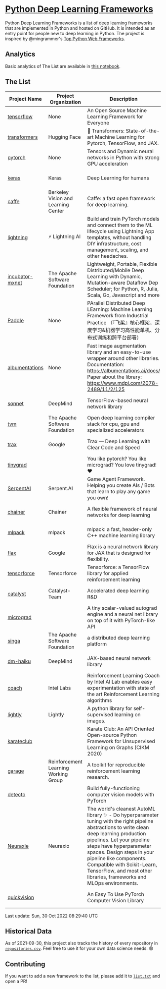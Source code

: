 # [Python Deep Learning Frameworks](https://www.github.com/shimst3r/python-deep-learning-frameworks)

Python Deep Learning Frameworks is a list of deep learning frameworks that are implemented in Python and hosted on GitHub. It is intended as an entry point for people new to deep learning in Python. The project is inspired by @mingrammer's [Top Python Web Frameworks](https://github.com/mingrammer/python-web-framework-stars).

## Analytics

Basic analytics of The List are available in [this notebook](./notebooks/development_over_time.ipynb).

## The List

| Project Name | Project Organization | Description | Stars | Forks | Open Issues | Last Commit |
| ------------ | -------------------- | ----------- | ----: | ----: | ----------: | ----------- |
| [tensorflow](https://tensorflow.org) | None | An Open Source Machine Learning Framework for Everyone | 168736 | 87384 | 2390 | 0 day(s) ago |
| [transformers](https://huggingface.co/transformers) | Hugging Face | 🤗 Transformers: State-of-the-art Machine Learning for Pytorch, TensorFlow, and JAX. | 73217 | 16716 | 556 | 0 day(s) ago |
| [pytorch](https://pytorch.org) | None | Tensors and Dynamic neural networks in Python with strong GPU acceleration | 59927 | 16711 | 10526 | 0 day(s) ago |
| [keras](http://keras.io/) | Keras | Deep Learning for humans | 56489 | 19188 | 329 | 0 day(s) ago |
| [caffe](http://caffe.berkeleyvision.org/) | Berkeley Vision and Learning Center | Caffe: a fast open framework for deep learning. | 32941 | 18991 | 1182 | 1 day(s) ago |
| [lightning](https://lightning.ai) | ⚡️ Lightning AI  | Build and train PyTorch models and connect them to the ML lifecycle using Lightning App templates, without handling DIY infrastructure, cost management, scaling, and other headaches. | 20460 | 2623 | 666 | 0 day(s) ago |
| [incubator-mxnet](https://mxnet.apache.org) | The Apache Software Foundation | Lightweight, Portable, Flexible Distributed/Mobile Deep Learning with Dynamic, Mutation-aware Dataflow Dep Scheduler; for Python, R, Julia, Scala, Go, Javascript and more | 20131 | 6878 | 1984 | 2 day(s) ago |
| [Paddle](http://www.paddlepaddle.org/) | None | PArallel Distributed Deep LEarning: Machine Learning Framework from Industrial Practice （『飞桨』核心框架，深度学习&机器学习高性能单机、分布式训练和跨平台部署） | 19081 | 4752 | 2910 | 0 day(s) ago |
| [albumentations](https://albumentations.ai) | None | Fast image augmentation library and an easy-to-use wrapper around other libraries. Documentation:  https://albumentations.ai/docs/ Paper about the library: https://www.mdpi.com/2078-2489/11/2/125 | 11071 | 1428 | 310 | 0 day(s) ago |
| [sonnet](https://sonnet.dev/) | DeepMind | TensorFlow-based neural network library | 9412 | 1338 | 33 | 2 day(s) ago |
| [tvm](https://tvm.apache.org/) | The Apache Software Foundation | Open deep learning compiler stack for cpu, gpu and specialized accelerators | 8705 | 2765 | 628 | 1 day(s) ago |
| [trax](https://github.com/google/trax) | Google | Trax — Deep Learning with Clear Code and Speed | 7150 | 746 | 99 | 1 day(s) ago |
| [tinygrad](https://github.com/geohot/tinygrad) |  | You like pytorch? You like micrograd? You love tinygrad! ❤️  | 6996 | 710 | 12 | 0 day(s) ago |
| [SerpentAI](http://serpent.ai) | Serpent.AI | Game Agent Framework. Helping you create AIs / Bots that learn to play any game you own! | 6356 | 754 | 2 | 3 day(s) ago |
| [chainer](https://chainer.org) | Chainer | A flexible framework of neural networks for deep learning | 5732 | 1390 | 12 | 1 day(s) ago |
| [mlpack](https://www.mlpack.org/) | mlpack | mlpack: a fast, header-only C++ machine learning library | 4120 | 1443 | 43 | 0 day(s) ago |
| [flax](https://flax.readthedocs.io) | Google | Flax is a neural network library for JAX that is designed for flexibility. | 3693 | 424 | 103 | 1 day(s) ago |
| [tensorforce](https://github.com/tensorforce/tensorforce) | Tensorforce | Tensorforce: a TensorFlow library for applied reinforcement learning | 3181 | 536 | 31 | 4 day(s) ago |
| [catalyst](https://catalyst-team.com) | Catalyst-Team | Accelerated deep learning R&D | 3027 | 371 | 8 | 2 day(s) ago |
| [micrograd](https://github.com/karpathy/micrograd) |  | A tiny scalar-valued autograd engine and a neural net library on top of it with PyTorch-like API | 2905 | 274 | 11 | 0 day(s) ago |
| [singa](https://github.com/apache/singa) | The Apache Software Foundation | a distributed deep learning platform | 2659 | 830 | 38 | 1 day(s) ago |
| [dm-haiku](https://dm-haiku.readthedocs.io) | DeepMind | JAX-based neural network library | 2216 | 178 | 84 | 1 day(s) ago |
| [coach](https://intellabs.github.io/coach/) | Intel Labs | Reinforcement Learning Coach by Intel AI Lab enables easy experimentation with state of the art Reinforcement Learning algorithms | 2198 | 442 | 90 | 4 day(s) ago |
| [lightly](https://github.com/lightly-ai/lightly) | Lightly | A python library for self-supervised learning on images. | 1891 | 152 | 77 | 3 day(s) ago |
| [karateclub](https://karateclub.readthedocs.io) |  | Karate Club: An API Oriented Open-source Python Framework for Unsupervised Learning on Graphs (CIKM 2020) | 1757 | 223 | 0 | 0 day(s) ago |
| [garage](https://github.com/rlworkgroup/garage) | Reinforcement Learning Working Group | A toolkit for reproducible reinforcement learning research. | 1547 | 273 | 229 | 0 day(s) ago |
| [detecto](https://detecto.readthedocs.io/) |  | Build fully-functioning computer vision models with PyTorch | 564 | 99 | 38 | 7 day(s) ago |
| [Neuraxle](https://www.neuraxle.org/) | Neuraxio | The world's cleanest AutoML library ✨ - Do hyperparameter tuning with the right pipeline abstractions to write clean deep learning production pipelines. Let your pipeline steps have hyperparameter spaces. Design steps in your pipeline like components. Compatible with Scikit-Learn, TensorFlow, and most other libraries, frameworks and MLOps environments. | 546 | 53 | 57 | 2 day(s) ago |
| [quickvision](https://github.com/oke-aditya/quickvision) |  | An Easy To Use PyTorch Computer Vision Library | 49 | 5 | 19 | 167 day(s) ago |

Last update: Sun, 30 Oct 2022 08:29:40 UTC

## Historical Data

As of 2021-09-30, this project also tracks the history of every repository in [`repositories.csv`](./repositories.csv). Feel free to use it for your own data science needs. :smile:

## Contributing

If you want to add a new framework to the list, please add it to [`list.txt`](./python-deep-learning-frameworks/list.txt) and open a PR!
